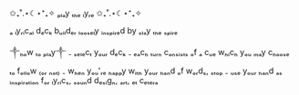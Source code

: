 
✩₊˚.⋆☾⋆⁺₊✧   ₚₗₐy ₜₕₑ ₗyᵣₑ   ✩₊˚.⋆☾⋆⁺₊✧

ₐ ₗyᵣᵢcₐₗ dₑcₖ bᵤᵢₗdₑᵣ ₗₒₒₛₑₗy ᵢₙₛₚᵢᵣₑd by ₛₗₐy ₜₕₑ ₛₚᵢᵣₑ 

༒︎ₕₒw ₜₒ ₚₗₐy༒︎
₋ ₛₑₗₑcₜ yₒᵤᵣ dₑcₖ
₋ ₑₐcₕ ₜᵤᵣₙ cₒₙₛᵢₛₜₛ ₒf ₐ cᵤₑ wₕᵢcₕ yₒᵤ ₘₐy cₕₒₒₛₑ ₜₒ fₒₗₗₒw ₍ₒᵣ ₙₒₜ₎
₋ wₕₑₙ yₒᵤ'ᵣₑ ₕₐₚₚy wᵢₜₕ yₒᵤᵣ ₕₐₙd ₒf wₒᵣdₛ, ₛₜₒₚ
₋ ᵤₛₑ yₒᵤᵣ ₕₐₙd ₐₛ ᵢₙₛₚᵢᵣₐₜᵢₒₙ fₒᵣ ₗyᵣᵢcₛ, ₛₒᵤₙd dₑₛᵢgₙ, ₐᵣₜ, ₑₜ cₑₜₑᵣₐ

